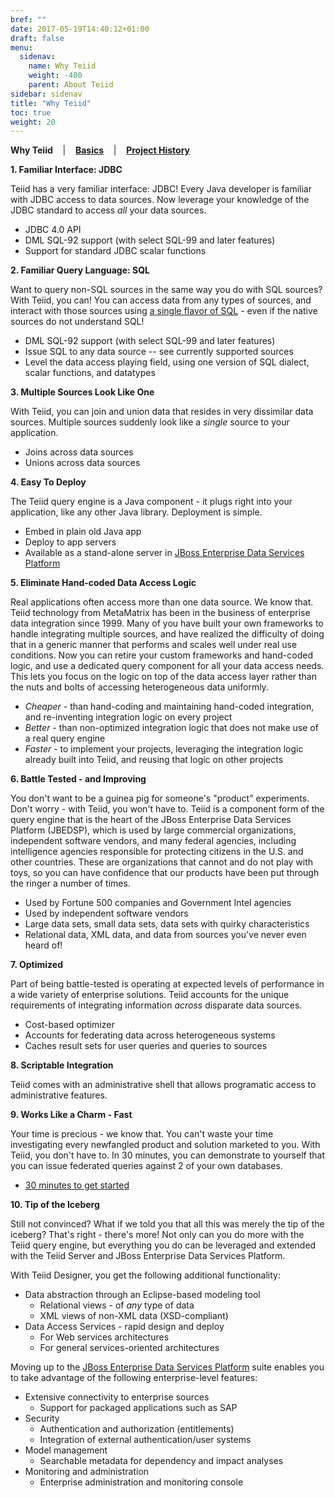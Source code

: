 ```yaml
---
bref: ""
date: 2017-05-19T14:40:12+01:00
draft: false
menu:
  sidenav:
    name: Why Teiid
    weight: -400
    parent: About Teiid
sidebar: sidenav
title: "Why Teiid"
toc: true
weight: 20
---
```


**Why Teiid** &nbsp;&nbsp; | &nbsp;&nbsp; [**Basics**](../basics) &nbsp;&nbsp; | &nbsp;&nbsp; [**Project History**](../history)

**1\. Familiar Interface: JDBC**

<span class="product">Teiid</span> has a very familiar interface: JDBC! Every Java developer is familiar with JDBC access to data sources. Now leverage your knowledge of the JDBC standard to access _all_ your data sources.

*   JDBC 4.0 API
*   DML SQL-92 support (with select SQL-99 and later features)
*   Support for standard JDBC scalar functions

**2\. Familiar Query Language: SQL**

Want to query non-SQL sources in the same way you do with SQL sources? With Teiid, you can! You can access data from any types of sources, and interact with those sources using <u>a single flavor of SQL</u> - even if the native sources do not understand SQL!

*   DML SQL-92 support (with select SQL-99 and later features)
*   Issue SQL to any data source -- see currently supported sources
*   Level the data access playing field, using one version of SQL dialect, scalar functions, and datatypes

**3\. Multiple Sources Look Like One**

With Teiid, you can join and union data that resides in very dissimilar data sources. Multiple sources suddenly look like a _single_ source to your application.

*   Joins across data sources
*   Unions across data sources

**4\. Easy To Deploy**

The <span class="product">Teiid query engine</span> is a Java component - it plugs right into your application, like any other Java library. Deployment is simple.

*   Embed in plain old Java app
*   Deploy to app servers
*   Available as a stand-alone server in [JBoss Enterprise Data Services Platform](http://www.jboss.com/products/platforms/dataservices)

**5\. Eliminate Hand-coded Data Access Logic**

Real applications often access more than one data source. We know that. Teiid technology from MetaMatrix has been in the business of enterprise data integration since 1999\. Many of you have built your own frameworks to handle integrating multiple sources, and have realized the difficulty of doing that in a generic manner that performs and scales well under real use conditions. Now you can retire your custom frameworks and hand-coded logic, and use a dedicated query component for all your data access needs. This lets you focus on the logic on top of the data access layer rather than the nuts and bolts of accessing heterogeneous data uniformly.

*   _Cheaper_ - than hand-coding and maintaining hand-coded integration, and re-inventing integration logic on every project
*   _Better_ - than non-optimized integration logic that does not make use of a real query engine
*   _Faster_ - to implement your projects, leveraging the integration logic already built into Teiid, and reusing that logic on other projects

**6\. Battle Tested - and Improving**

You don't want to be a guinea pig for someone's "product" experiments. Don't worry - with Teiid, you won't have to. Teiid is a component form of the query engine that is the heart of the JBoss Enterprise Data Services Platform (JBEDSP), which is used by large commercial organizations, independent software vendors, and many federal agencies, including intelligence agencies responsible for protecting citizens in the U.S. and other countries. These are organizations that cannot and do not play with toys, so you can have confidence that our products have been put through the ringer a number of times.

*   Used by Fortune 500 companies and Government Intel agencies
*   Used by independent software vendors
*   Large data sets, small data sets, data sets with quirky characteristics
*   Relational data, XML data, and data from sources you've never even heard of!

**7\. Optimized**

Part of being battle-tested is operating at expected levels of performance in a wide variety of enterprise solutions. Teiid accounts for the unique requirements of integrating information _across_ disparate data sources.

*   Cost-based optimizer
*   Accounts for federating data across heterogeneous systems
*   Caches result sets for user queries and queries to sources

**8\. Scriptable Integration**

Teiid comes with an administrative shell that allows programatic access to administrative features.

**9\. Works Like a Charm - Fast**

Your time is precious - we know that. You can't waste your time investigating every newfangled product and solution marketed to you. With Teiid, you don't have to. In 30 minutes, you can demonstrate to yourself that you can issue federated queries against 2 of your own databases.

*   [30 minutes to get started](https://docs.jboss.org/author/display/teiidexamples/Home)

**10\. Tip of the Iceberg**

Still not convinced? What if we told you that all this was merely the tip of the iceberg? That's right - there's more! Not only can you do more with the Teiid query engine, but everything you do can be leveraged and extended with the Teiid Server and <span class="product">JBoss Enterprise</span> Data Services Platform.

With Teiid Designer, you get the following additional functionality:

*   Data abstraction through an Eclipse-based modeling tool
    *   Relational views - of _any_ type of data
    *   XML views of non-XML data (XSD-compliant)
*   Data Access Services - rapid design and deploy
    *   For Web services architectures
    *   For general services-oriented architectures

Moving up to the [JBoss Enterprise Data Services Platform](http://www.jboss.com/products/platforms/dataservices) suite enables you to take advantage of the following enterprise-level features:

*   Extensive connectivity to enterprise sources
    *   Support for packaged applications such as SAP
*   Security
    *   Authentication and authorization (entitlements)
    *   Integration of external authentication/user systems
*   Model management
    *   Searchable metadata for dependency and impact analyses
*   Monitoring and administration
    *   <span class="product">Enterprise administration and monitoring console</span>